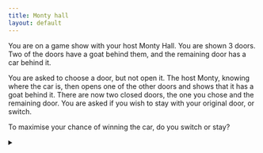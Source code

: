 ```yaml
---
title: Monty hall
layout: default
---
```


You are on a game show with your host Monty Hall. You are shown 3 doors. Two of
the doors have a goat behind them, and the remaining door has a car behind it.

You are asked to choose a door, but not open it. The host Monty, knowing where
the car is, then opens one of the other doors and shows that it has a goat
behind it. There are now two closed doors, the one you chose and the remaining
door. You are asked if you wish to stay with your original door, or switch.

To maximise your chance of winning the car, do you switch or stay?

<details><summary></summary>

Always switch.

### Proof

We can assume that we always pick the first door without loss of generality
(because each door has a $$\frac{1}{3}$$ chance of having the car).

After we pick the door, these are 6 possible (equally likely) arrangements:

    C - -
    C - -
    - C -
    - C -
    - - C
    - - C

Where `C` stands for car, and `-` stands for the goat.

After Monty opens one of the door we didn't pick, and shows nothing. If there
is a goat behind the first door then Monty has no choice about which door to
open. Thus we have:

    C X -
    C - X
    - C X
    - C X
    - X C
    - X C

Where `X` represents an open door.

We can see that in 4 of the 6 cases, it is better to switch. This means that if
we switch we have a $$\frac{2}{3}$$ chance of winning the car.

</details>
